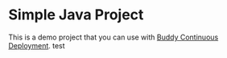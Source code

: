 # Simple Java Project
This is a demo project that you can use with [Buddy Continuous Deployment](https://buddy.works).
test
